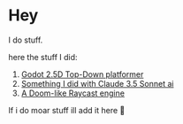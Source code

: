 # Hey
I do stuff.

here the stuff I did:

1. [Godot 2.5D Top-Down platformer](https://github.com/vitor-luis3301/Godot-Top-Down-Platformer)
2. [Something I did with Claude 3.5 Sonnet ai](https://vitor-luis3301.github.io/two-player-tug-of-ar-game)
3. [A Doom-like Raycast engine](https://github.com/vitor-luis3301/Doomlike-engine-in-C)

If i do moar stuff ill add it here
🙂

<!--
**vitor-luis3301/vitor-luis3301** is a ✨ _special_ ✨ repository because its `README.md` (this file) appears on your GitHub profile.

Here are some ideas to get you started:

- 🔭 I’m currently working on ...
- 🌱 I’m currently learning ...
- 👯 I’m looking to collaborate on ...
- 🤔 I’m looking for help with ...
- 💬 Ask me about ...
- 📫 How to reach me: ...
- 😄 Pronouns: ...
- ⚡ Fun fact: ...
-->
